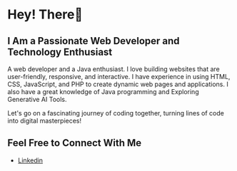 <h1>Hey! There👋</h1>
<h2>I Am a Passionate Web Developer and Technology Enthusiast</h2>
<p>A web developer and a Java enthusiast. I love building websites that are user-friendly, responsive, and interactive. I have experience in using HTML, CSS, JavaScript, and PHP to create dynamic web pages and applications. I also have a great knowledge of Java programming and Exploring Generative AI Tools.</p>
<p>Let's go on a fascinating journey of coding together, turning lines of code into digital masterpieces!</p>
<h2>Feel Free to Connect With Me</h2>
<ul>
    <li><a href="www.linkedin.com/in/safalya-kumbhare-4b5a9027b">Linkedin</a></li>
</ul>
